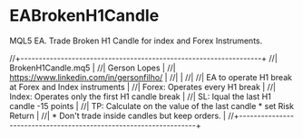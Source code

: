 # EABrokenH1Candle
MQL5 EA. Trade Broken H1 Candle for index and Forex Instruments.

//+------------------------------------------------------------------+
//|                                               BrokenH1Candle.mq5 |
//|                                                     Gerson Lopes |
//|                         https://www.linkedin.com/in/gersonfilho/ |
//|                                                                  |
//|
//| EA to operate H1 break at Forex and Index instruments            |
//| Forex: Operates every H1 break                                   |
//| Index: Operates only the first H1 candle break                   |
//| SL: Iqual the last H1 candle -15 points                          |
//| TP: Calculate on the value of the last candle * set Risk Return  |
//| * Don't trade inside candles but keep orders.                    |
//+------------------------------------------------------------------+
